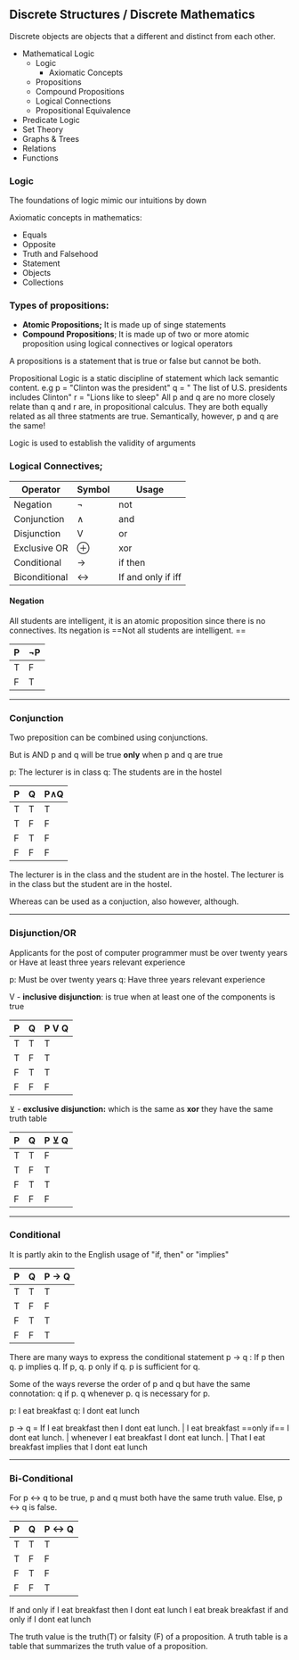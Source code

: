 ## Discrete Structures / Discrete Mathematics

Discrete objects are objects that a different and distinct from each other.  

- Mathematical Logic
	- Logic
		 - Axiomatic Concepts
	- Propositions
	- Compound Propositions
	- Logical Connections 
	- Propositional Equivalence
- Predicate Logic 
- Set Theory
- Graphs & Trees
- Relations
- Functions

### Logic
The foundations of logic mimic our intuitions by down 

Axiomatic concepts in mathematics:
- Equals
- Opposite
- Truth and Falsehood
- Statement
- Objects
- Collections


### Types of propositions:
- **Atomic Propositions;** It is made up of singe statements
- **Compound Propositions**; It is made up of two or more atomic proposition using logical connectives or logical operators 

A propositions is a statement that is true or false but cannot be both. 

Propositional Logic is a static discipline of statement which lack semantic content. 
			e.g p = "Clinton was the president"
					q = " The list of U.S. presidents includes Clinton"
					r = "Lions like to sleep"
				All p and q are no more closely relate than q and r are, in propositional calculus. They are both equally related as all three statments are true. Semantically, however, p and q are the same!
	


Logic is used to establish the validity of arguments

### Logical Connectives;
Operator | Symbol | Usage 
-|-|-
Negation | ¬ | not 
Conjunction | ∧ | and  
Disjunction | V | or 
Exclusive OR | ⊕  | xor 
Conditional | -> | if then 
Biconditional | <-> | If and only if iff 

#### Negation
All students are intelligent, it is an atomic proposition since there is no connectives. 
Its negation is ==Not all students are intelligent. ==

P |  ¬P
-|-
T | F
F | T

---

### Conjunction
Two preposition can be combined using conjunctions. 

But is AND
p and q will be true **only** when p and q are true

p: The lecturer is in class 
q: The students are in the hostel

P | Q | P∧Q
--|--|--
T| T | T
T | F | F
F | T | F
F | F | F
The lecturer is in the class and the student are in the hostel.
The lecturer is in the class but the student are in the hostel.

Whereas can be used as a conjuction, also however, although. 

---

### Disjunction/OR
Applicants for the post of computer programmer must be over twenty years or Have at least three years relevant experience

p:  Must be over twenty years
q: Have three years relevant experience


V - **inclusive disjunction**: is true when at least one of the components is true

P | Q | P V Q
-|-|-
T| T | T 
T | F | T 
F | T | T
F | F | F

⊻ - **exclusive disjunction:** which is the same as **xor** they have the same truth table

P | Q | P ⊻   Q
-|-|-
T| T | F 
T | F | T 
F | T | T
F | F | F

---

### Conditional

It is partly akin to the English usage of "if, then" or "implies"

P | Q | P -> Q
-|-|-
T| T | T 
T | F | F 
F | T | T
F | F | T
There are many ways to express the conditional statement 
p -> q : If p then q. p implies q. If p, q. p only if q. p is sufficient for q. 

Some of the ways reverse the order of p and q but have the same connotation: q if p. q whenever p. q is necessary for p. 

p: I eat breakfast
q: I dont eat lunch

p -> q = If I eat breakfast then  I dont eat lunch. | I eat breakfast ==only if== I dont eat lunch. | whenever I eat breakfast I dont eat lunch. | That I eat breakfast implies that I dont eat lunch   

---
### Bi-Conditional 

For p <-> q to be true, p and q must both have the same truth value. Else, p <-> q is false. 

P | Q | P <-> Q
-|-|-
T| T | T
T | F | F
F | T | F
F | F | T

If and only if I eat breakfast then I dont eat lunch
I eat break breakfast if and only if I dont eat lunch

 The truth value is the truth(T) or falsity (F) of a proposition.
 A truth table is a table that summarizes the truth value of a proposition. 


